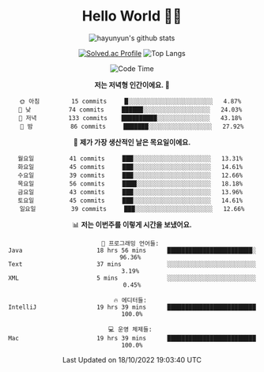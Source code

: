 <div align="center">

# Hello World 🙋‍♀️

![hayunyun's github stats](https://github-readme-stats.vercel.app/api?username=hayunyun&show_icons=true) 

 
[![Solved.ac Profile](http://mazassumnida.wtf/api/generate_badge?boj=hayunyun)](https://solved.ac/hayunyun)
 ![Top Langs](https://github-readme-stats.vercel.app/api/top-langs/?username=hayunyun&layout=compact)

<!--START_SECTION:waka-->
![Code Time](http://img.shields.io/badge/Code%20Time-516%20hrs%2041%20mins-blue)

**저는 저녁형 인간이에요. 🦉** 

```text
🌞 아침         15 commits     █░░░░░░░░░░░░░░░░░░░░░░░░   4.87% 
🌆 낮　         74 commits     ██████░░░░░░░░░░░░░░░░░░░   24.03% 
🌃 저녁         133 commits    ██████████░░░░░░░░░░░░░░░   43.18% 
🌙 밤　         86 commits     ███████░░░░░░░░░░░░░░░░░░   27.92%

```
📅 **제가 가장 생산적인 날은 목요일이에요.** 

```text
월요일          41 commits     ███░░░░░░░░░░░░░░░░░░░░░░   13.31% 
화요일          45 commits     ███░░░░░░░░░░░░░░░░░░░░░░   14.61% 
수요일          39 commits     ███░░░░░░░░░░░░░░░░░░░░░░   12.66% 
목요일          56 commits     ████░░░░░░░░░░░░░░░░░░░░░   18.18% 
금요일          43 commits     ███░░░░░░░░░░░░░░░░░░░░░░   13.96% 
토요일          45 commits     ███░░░░░░░░░░░░░░░░░░░░░░   14.61% 
일요일          39 commits     ███░░░░░░░░░░░░░░░░░░░░░░   12.66%

```


📊 **저는 이번주를 이렇게 시간을 보냈어요.** 

```text
💬 프로그래밍 언어들: 
Java                     18 hrs 56 mins      ████████████████████████░   96.36% 
Text                     37 mins             ░░░░░░░░░░░░░░░░░░░░░░░░░   3.19% 
XML                      5 mins              ░░░░░░░░░░░░░░░░░░░░░░░░░   0.45%

🔥 에디터들: 
IntelliJ                 19 hrs 39 mins      █████████████████████████   100.0%

💻 운영 체제들: 
Mac                      19 hrs 39 mins      █████████████████████████   100.0%

```


 Last Updated on 18/10/2022 19:03:40 UTC
<!--END_SECTION:waka-->

<!--
**hayunyun/hayunyun** is a ✨ _special_ ✨ repository because its `README.md` (this file) appears on your GitHub profile.

Here are some ideas to get you started:

- 🔭 I’m currently working on ...
- 🌱 I’m currently learning ...
- 👯 I’m looking to collaborate on ...
- 🤔 I’m looking for help with ...
- 💬 Ask me about ...
- 📫 How to reach me: ...
- 😄 Pronouns: ...
- ⚡ Fun fact: ...
-->



